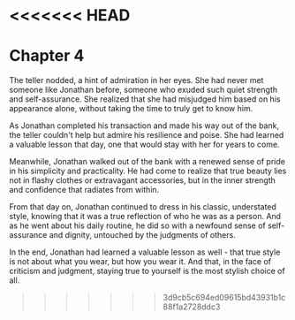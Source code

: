 <<<<<<< HEAD
=======
# Chapter 4

The teller nodded, a hint of admiration in her eyes. She had never met someone like Jonathan before, someone who exuded such quiet strength and self-assurance. She realized that she had misjudged him based on his appearance alone, without taking the time to truly get to know him.

As Jonathan completed his transaction and made his way out of the bank, the teller couldn't help but admire his resilience and poise. She had learned a valuable lesson that day, one that would stay with her for years to come.

Meanwhile, Jonathan walked out of the bank with a renewed sense of pride in his simplicity and practicality. He had come to realize that true beauty lies not in flashy clothes or extravagant accessories, but in the inner strength and confidence that radiates from within.

From that day on, Jonathan continued to dress in his classic, understated style, knowing that it was a true reflection of who he was as a person. And as he went about his daily routine, he did so with a newfound sense of self-assurance and dignity, untouched by the judgments of others.

In the end, Jonathan had learned a valuable lesson as well - that true style is not about what you wear, but how you wear it. And that, in the face of criticism and judgment, staying true to yourself is the most stylish choice of all.
>>>>>>> 3d9cb5c694ed09615bd43931b1c88f1a2728ddc3
